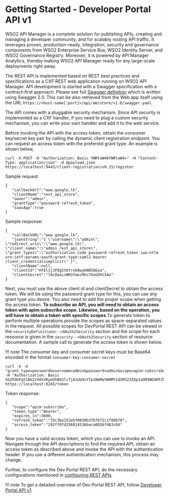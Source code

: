 # Getting Started - Developer Portal API v1

WSO2 API Manager is a complete solution for publishing APIs, creating and managing a developer community, and for scalably routing API traffic. It leverages proven, production-ready, integration, security and governance components from WSO2 Enterprise Service Bus, WSO2 Identity Server, and WSO2 Governance Registry. Moreover, it is powered by API Manager Analytics, thereby making WSO2 API Manager ready for any large-scale deployments right away.

The REST API is implemented based on REST best practices and specifications as a CXF REST web application running on WSO2 API Manager. API development is started with a Swagger specification with a contract-first approach. Please see full [Swagger definition](https://raw.githubusercontent.com/wso2/carbon-apimgt/v6.5.349/components/apimgt/org.wso2.carbon.apimgt.rest.api.store/src/main/resources/store-api.yaml) which is written using Swagger 2.0. This can be also retrieved from the Web app itself using the URL `https://<host-name[:port]>/api/am/store/v1.0/swagger.yaml`.

The API comes with a pluggable security mechanism. Since API security is implemented as a CXF handler, if you need to plug a custom security mechanism, you can write your own handler and add it to the web service.

Before invoking the API with the access token, obtain the consumer key/secret key pair by calling the dynamic client registration endpoint. You can request an access token with the preferred grant type. An example is shown below,

```
curl -X POST -H "Authorization: Basic YWRtaW46YWRtaW4=" -H "Content-Type: application/json" -d @payload.json https://localhost:9443/client-registration/v0.15/register
```

Sample request:

```
{
   "callbackUrl":"www.google.lk",
   "clientName":"rest_api_store",
   "owner":"admin",
   "grantType":"password refresh_token",
   "saasApp":true
}
```

Sample response:

```
{
   "callBackURL":"www.google.lk",
   "jsonString":"{ \"username\":\"admin\", \"redirect_uris\":\"www.google.lk\", \"client_name\":\"admin_rest_api_store\", \"grant_types\":\"authorization_code password refresh_token iwa:ntlm urn:ietf:params:oauth:grant-type:saml2-bearer client_credentialsimplicit\" }",
   "clientName":null,
   "clientId":"HfEl1jJPdg5tbtrxhAwybN05QGoa",
   "clientSecret":"l6c0aoLcWR3fwezHhc7XoGOht5Aa"
}
```

Next, you must use the above client id and clientSecret to obtain the access token. We will be using the password grant type for this, you can use any grant type you desire. You also need to add the proper scope when getting the access token. **To subscribe an API, you will need to obtain an access token with apim:subscribe scope. Likewise, based on the operation, you will have to obtain a token with specific scopes**.To generate token to perform multiple operations provide the scopes as space-separated values in the request. All possible scopes for DevPortal REST API can be viewed in the `securityDefinitions-->OAuth2Security` section and the scope for each resource is given in the `security-->OAuth2Security` section of resource documentation. 
A sample call to generate the access token is shown below.

!!! note 
    The consumer key and consumer secret keys must be Base64 encoded in the format `consumer-key:consumer-secret`

```
curl -k -d "grant_type=password&username=admin&password=admin&scope=apim:subscribe" -H "Authorization: Basic SGZFbDFqSlBkZzV0YnRyeGhBd3liTjA1UUdvYTpsNmMwYW9MY1dSM2Z3ZXpIaGM3WG9HT2h0NUFh" https://localhost:8243/token
```

Token response:

```
{
   "scope":"apim:subscribe",
   "token_type":"Bearer",
   "expires_in":3600,
   "refresh_token":"33c3be152ebf0030b3fb76f2c1f80bf8",
   "access_token":"292ff0fd256814536baca0926f483c8d"
}
```

Now you have a valid access token, which you can use to invoke an API. Navigate through the API descriptions to find the required API, obtain an access token as described above and invoke the API with the authentication header. If you use a different authentication mechanism, this process may change.

Further, to configure the Dev Portal REST API, do the necessary configurations mentioned in [configuring REST APIs]({{base_path}}/develop/product-apis/configuring-rest-api/).

!!! note
    To get a detailed overview of Dev Portal REST API, follow [Developer Portal API v1]({{base_path}}/develop/product-apis/devportal-apis/devportal-v1/devportal-v1/).